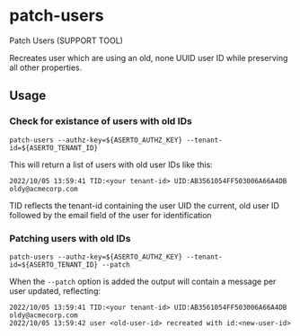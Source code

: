 # patch-users

Patch Users (SUPPORT TOOL)

Recreates user which are using an old, none UUID user ID while preserving all other properties.

## Usage

### Check for existance of users with old IDs

```
patch-users --authz-key=${ASERTO_AUTHZ_KEY} --tenant-id=${ASERTO_TENANT_ID}
```

This will return a list of users with old user IDs like this:

```
2022/10/05 13:59:41 TID:<your tenant-id> UID:AB3561054FF503006A66A4DB oldy@acmecorp.com
```

TID reflects the tenant-id containing the user
UID the current, old user ID followed by the email field of the user for identification


### Patching users with old IDs

```
patch-users --authz-key=${ASERTO_AUTHZ_KEY} --tenant-id=${ASERTO_TENANT_ID} --patch
```

When the `--patch` option is added the output will contain a message per user updated, reflecting:

```
2022/10/05 13:59:41 TID:<your tenant-id> UID:AB3561054FF503006A66A4DB oldy@acmecorp.com
2022/10/05 13:59:42 user <old-user-id> recreated with id:<new-user-id>
```
